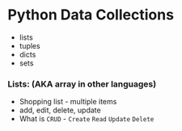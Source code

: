 # Python Data Collections

- lists
- tuples
- dicts
- sets


### Lists: (AKA array in other languages)
- Shopping list - multiple items
- add, edit, delete, update
- What is `CRUD` - `Create` `Read` `Update` `Delete`
